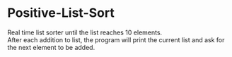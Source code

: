 # Positive-List-Sort

Real time list sorter until the list reaches 10 elements.  
After each addition to list, the program will print the current list and ask for the next element to be added.


